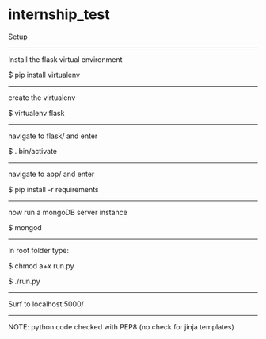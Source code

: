 # internship_test
Setup

-----------------------------------

Install the flask virtual environment

$ pip install virtualenv

-----------------------------------

create the virtualenv

$ virtualenv flask

-----------------------------------

navigate to flask/ and enter

$ . bin/activate

-----------------------------------

navigate to app/ and enter

$ pip install -r requirements

-----------------------------------

now run a mongoDB server instance

$ mongod

-----------------------------------

In root folder type:

$ chmod a+x run.py

$ ./run.py

-----------------------------------

Surf to localhost:5000/

-----------------------------------

NOTE: python code checked with PEP8 (no check for jinja templates)
